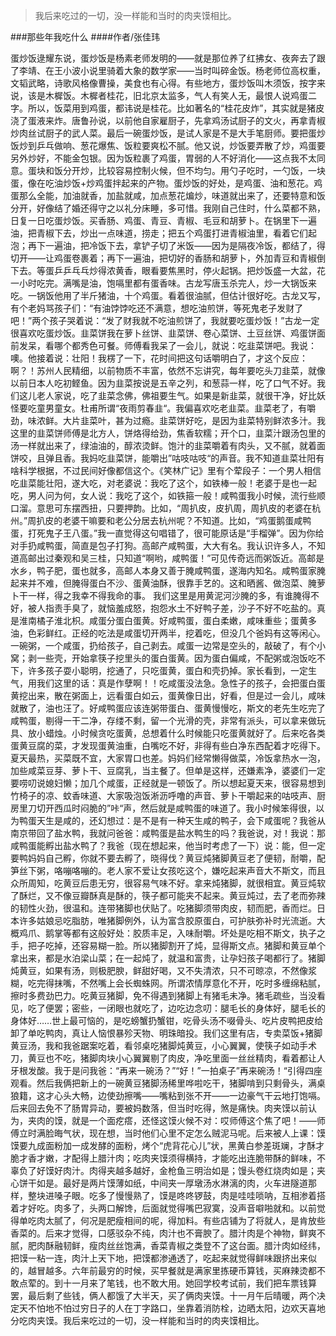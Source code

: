 > 我后来吃过的一切，没一样能和当时的肉夹馍相比。

###那些年我吃什么
####作者/张佳玮

蛋炒饭逯耀东说，蛋炒饭是杨素老师发明的——就是那位养了红拂女、夜奔去了跟了李靖、在王小波小说里骑着大象的数学家——当时叫碎金饭。杨老师位高权重，文韬武略，诗歌风格像曹操，美食也有心得。有些地方，蛋炒饭叫木须饭，按字来说，该是木樨饭。木樨者桂花，旧北京太监多，气人有笑人无，最恨人说鸡蛋二字。所以，饭菜用到鸡蛋，都讳说是桂花。比如著名的“桂花皮炸”，其实就是猪皮浇了蛋液来炸。唐鲁孙说，以前他自家雇厨子，先拿鸡汤试厨子的文火，再拿青椒炒肉丝试厨子的武人菜。最后一碗蛋炒饭，是试人家是不是大手笔厨师。要把蛋炒饭炒到乒乓做响、葱花爆焦、饭粒要爽松不腻。他又说，炒饭要弄散了炒，鸡蛋要另外炒好，不能金包银。因为饭粒裹了鸡蛋，胃弱的人不好消化——这点我不太同意。蛋块和饭分开炒，比较容易控制火候，但不均匀。用勺子吃时，一勺饭，一块蛋，像在吃油炒饭+炒鸡蛋拌起来的产物。蛋炒饭的好处，是鸡蛋、油和葱花。鸡蛋那么全能，加油就香，加盐就咸，加点葱花煸炒，味道就出来了，还要特意和饭分开，好像结了婚还得守之以礼分床睡，多可惜。我刚自己住时，什么菜都不熟，日复一日吃蛋炒饭。买香肠、鸡蛋、青豆、青椒、毛豆和胡萝卜。在锅里下一遍油，把青椒下去，炒出一点味道，捞走；把五个鸡蛋打进青椒油里，看着它们起泡；再下一遍油，把冷饭下去，拿铲子切了米饭——因为是隔夜冷饭，都结了，得切开——让鸡蛋卷裹着；再下一遍油，把切好的香肠和胡萝卜，外加青豆和青椒倒下去。等蛋乒乒乓乓炒得浓黄香，眼看要焦黑时，停火起锅。把炒饭盛一大盆，花一小时吃完。满嘴是油，饱嗝里都有蛋香味。古龙写唐玉杀完人，炒一大锅饭来吃。一锅饭他用了半斤猪油，十个鸡蛋。看着很油腻，但估计很好吃。古龙又写，有个老妈骂孩子们：“有油饽饽吃还不满意，想吃油煎饼，等死鬼老子发财了吧！”两个孩子哭着说：“发了财我就不吃油煎饼了，我就要吃蛋炒饭！”古龙一定很喜欢吃蛋炒饭。韭菜饼我在萝卜丝饼、韭菜饼、卷心菜饼、土豆丝饼、鸡蛋饼面前发呆，看哪个都秀色可餐。师傅看我呆了一会儿，就说：吃韭菜饼吧。我说：噢。他接着说：壮阳！我楞了一下，花时间把这句话嚼明白了，才这个反应：啊？！苏州人民精细，以前物质不丰富，依然不忘讲究，每年要吃头刀韭菜，就像以前日本人吃初鲣鱼。因为韭菜按说是五辛之列，和葱蒜一样，吃了口气不好。我们这儿老人家说，吃了韭菜念佛，佛祖要生气。如果是新韭菜，就很干净，好比妖怪要吃童男童女。杜甫所谓“夜雨剪春韭“。我偏喜欢吃老韭菜。韭菜老了，有嚼劲，味浓鲜。大片韭菜叶，甚为过瘾。韭菜饼好吃，是因为韭菜特别鲜浓多汁。我这里的韭菜饼师傅是北方人，饼烙得给劲，焦香软糯；开个口，韭菜汁跟汤包里的汤一样就出来了，绿油油的，醇浓烫鲜。饱汁的韭菜嚼着有肉头，又不腻，就着面饼咬，且弹且香。我妈吃韭菜饼，能嚼出”咕吱咕吱“的声音。我不知道韭菜壮阳有啥科学根据，不过民间好像都信这个。《笑林广记》里有个荤段子：一个男人相信吃韭菜能壮阳，遂大吃，对老婆说：我吃了这个，如铁棒一般！老婆于是也一起吃，男人问为何，女人说：我吃了这个，如铁箍一般！咸鸭蛋我小时候，流行些顺口溜。意思可东摆西扭，只要押韵。比如，“周扒皮，皮扒周，周扒皮的老婆在杭州。”周扒皮的老婆干嘛要和老公分居去杭州呢？不知道。比如，“鸡蛋鹅蛋咸鸭蛋，打死鬼子王八蛋。”我一直觉得这句唱错了，很可能原话是“手榴弹”。因为你给对手扔咸鸭蛋，简直是包子打狗。高邮产咸鸭蛋，大大有名。我认识许多人，不知道高邮出过秦观和吴三桂，只知道“啊哟，咸鸭蛋！”可见传奇远而粥饭近。高邮是水乡，鸭子肥，蛋也就多，高邮人本身又善于腌咸鸭蛋，遂海内知名。咸鸭蛋家腌起来并不难，但腌得蛋白不沙、蛋黄油酥，很靠手艺的。这和晒酱、做泡菜、腌萝卜干一样，得之我幸不得我命的事。 我们这里是用黄泥河沙腌的多，有谁腌得不好，被人指责手臭了，就恼羞成怒，抱怨水土不好鸭子差，沙子不好不吃盐的。真是淮南橘子淮北枳。咸蛋分蛋白蛋黄。好咸鸭蛋，蛋白柔嫩，咸味重些；蛋黄多油，色彩鲜红。正经的吃法是咸蛋切开两半，挖着吃，但没几个爸妈有这等闲心。一碗粥，一个咸蛋，扔给孩子，自己剥去。咸蛋一边常是空头的，敲破了，有个小窝；剥一些壳，开始拿筷子挖里头的蛋白蛋黄。因为蛋白偏咸，不配粥或泡饭吃不下，许多孩子耍小聪明，挖通了，只吃蛋黄，蛋白和壳扔掉。家长看到，一定生气，用我们这里的话：真是作孽啊！！吃咸蛋没法急。急性子的孩子，会把蛋白蛋黄挖出来，散在粥面上，远看蛋白如云，蛋黄像日出，好看，但是过一会儿，咸味就散了，油也汪了。好咸鸭蛋应该连粥带蛋白、蛋黄慢慢吃，斯文的老先生吃完了咸鸭蛋，剔得一干二净，存缕不剩，留一个光滑的壳，非常有派头，可以拿来做玩具、放小蜡烛。小时候贪吃蛋黄，总想着什么时候能只吃蛋黄就好了。后来吃各类蛋黄豆腐的菜，才发现蛋黄油重，白嘴吃不好，非得有些白净东西配着才吃得下。夏天最热，买菜既不宜，大家胃口也差。妈妈们经常懒得做菜，冷饭拿热水一泡，加些咸菜豆芽、萝卜干、豆腐乳，当主餐了。但单是这样，还嫌素净，婆婆们一定要唠叨说媳妇懒；加几个咸蛋，正经就是一顿饭了。所以想起夏天来，很容易想到竹椅子的凉、蚊香味道、大家吸泡饭淅沥呼噜的声音、萝卜干嚼起来的咕吱声、厨房里刀切开西瓜时闷脆的”咔“声，然后就是咸鸭蛋的味道了。我小时候笨得很，以为鸭蛋天生是咸的，还幻想过：是不是有一种天生咸的鸭子，会下咸蛋呢？我爸从南京带回了盐水鸭，我就问爸爸：咸鸭蛋是盐水鸭生的吗？我爸说，对！我说：那咸鸭蛋能孵出盐水鸭了？我爸（现在想起来，他当时考虑了一下）说：能，但一定要鸭妈妈自己孵，你就不要去孵了，晓得伐？黄豆炖猪脚黄豆老了便韧，耐嚼，配笋丝下粥，咯嘣咯嘣的。老人家不爱让女孩吃这个，嫌吃起来声音大不斯文，而且众所周知，吃黄豆后患无穷，很容易气味不好。拿来炖猪脚，就很相宜。黄豆炖软了酥烂，又不像豆瓣酥真是酥的，筷子都可能夹不起来。黄豆炖过，去了老而弥辣的韧性火劲，很温和。连带猪脚也伏贴了。吃猪脚须带肉皮，韧而肥，香而烂。日本许多姑娘忌吃脂肪，唯猪脚例外，认为富含胶原蛋白，可护肤弥补时光流逝。大概鸡爪、鹅掌等都有这般好处：胶质丰足，入味耐嚼。坏处是吃相不斯文，执子之手，把子吃掉，还容易糊一脸。所以猪脚割开了炖，显得斯文点。猪脚和黄豆单个拿出来，都是水泊梁山菜；在一起炖了，就温和富贵，让孕妇孩子喝都行了。猪脚炖黄豆，如果有汤，则极肥腴，鲜甜好喝，又不失清浓，只不可晾凉，不然像浆糊，吃完得抹嘴，不然嘴上会长蜘蛛网。所谓浓情厚意化不开，吃时多缠绵粘腻，擦时多费劲巴力。吃黄豆猪脚，免不得遇到猪脚上有猪毛未净。猪毛疏些，当没看见，吃了便罢；密些，一闭眼也就吃了，边吃边念叨：腿毛长的身体好，腿毛长的身体好……世上最可恼的，是吃螃蟹扔蟹钳，吃骨头汤不啜骨头、吃片皮鸭把皮给卸了单吃鸭肉，真让人恼恨暴殄天物、明珠暗投。我们这里有店，专卖菜饭+猪脚黄豆汤，我和我爸踞案吃着，看邻桌吃猪脚炖黄豆，小心翼翼，使筷子如动手术刀，黄豆也不吃，猪脚肉块小心翼翼剔了肉皮，净吃里面一丝丝精肉，看着都让人牙根发酸。我于是问我爸：“再来一碗汤？”“好！”一拍桌子”再来碗汤！“引得四座观看。然后我俩把新上的一碗黄豆猪脚汤稀里哗啦吃干，猪脚啃到只剩骨头，满桌狼籍，这才心头大畅，边使劲擦嘴——嘴粘到张不开——一边豪气干云地打饱嗝。后来回去免不了肠胃异动，要被妈数落，但当时吃得，煞是痛快。肉夹馍以前认为，夹肉的馍，就是一个面疙瘩，还怪这馍火候不对：哎师傅这个焦了吧！——师傅立时满脸晦气状，现在想，当时他们心里不定怎么贼泥马呢。后来被人上课：馍馍要九成面粉加一成发酵的面粉，烤个“虎背花心儿”状，黑黄白参差斑斓，才酥才脆才香才嫩，才配得上腊汁肉；吃肉夹馍须得横持，才能吃出连脆带酥的鲜味，不辜负了好馍好肉汁。肉得夹越多越好，金枪鱼三明治如是；馒头卷红烧肉如是；夹心饼干如是。最好是两片馍薄如纸，中间夹一厚墩汤水淋漓的肉，火车进隧道那样，整块进嗓子眼。吃多了慢慢熟了，馍是咚咚锣鼓，肉是哇哇唢呐，互相渗着搭着才好吃。肉多了，头两口解馋，后面就觉得嘴巴寂寞，没声音噼啪就和。以前觉得单吃肉太腻了，何况是肥瘦相间的呢，得加料。有些店铺为了将就人，是肯放些香菜的。后来才觉得，口感驳杂不纯，肉汁也不膏腴了。腊汁肉是个神物，鲜爽不腻，肥肉酥融韧鲜，瘦肉丝丝饱满，香菜青椒之类登不了这台面。腊汁肉如经纬，把馍一粘一连，肉汁上天下地，把馍都渗通透了，吃起来就觉得鲜味跟挤出来似的，越冒越多。六年前最穷的时候，买早餐就是满家里拣硬币算钱，买麻辣烫都不敢点荤的。到十一月来了笔钱，也不敢大用。她回学校考试前，我们把车票钱算罢，最后剩了些钱，俩人都饿了大半天，买了俩肉夹馍。十一月午后晴暖，两个决定天不怕地不怕过穷日子的人在丁字路口，坐靠着消防栓，边晒太阳，边欢天喜地分吃肉夹馍。我后来吃过的一切，没一样能和当时的肉夹馍相比。			  		